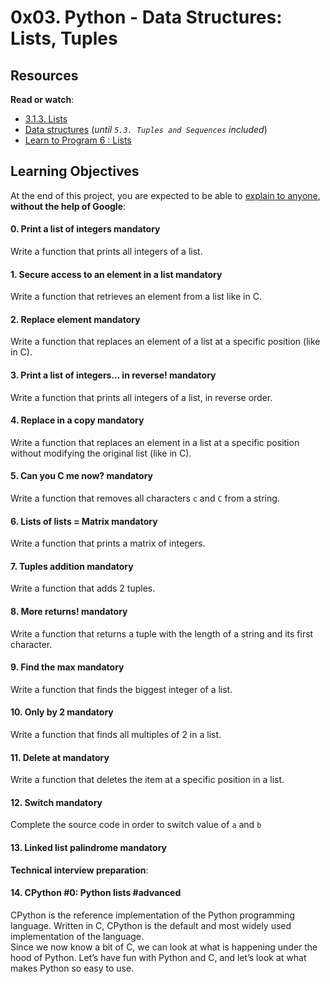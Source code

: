 <h1 class="gap">0x03. Python - Data Structures: Lists, Tuples</h1>

 <h2>Resources</h2>

<p><strong>Read or watch</strong>:</p>

<ul>
<li><a href="https://docs.python.org/3.4/tutorial/introduction.html#lists" title="3.1.3. Lists" target="_blank">3.1.3. Lists</a> </li>
<li><a href="https://docs.python.org/3.4/tutorial/datastructures.html" title="Data structures" target="_blank">Data structures</a> (<em>until <code>5.3. Tuples and Sequences</code> included</em>)</li>
<li><a href="https://www.youtube.com/watch?v=A1HUzrvS-Pw" title="Learn to Program 6 : Lists" target="_blank">Learn to Program 6 : Lists</a> </li>
</ul>

<h2>Learning Objectives</h2>

<p>At the end of this project, you are expected to be able to <a href="/rltoken/G8AsIzTbkOMNp0QnZF4keg" title="explain to anyone" target="_blank">explain to anyone</a>, <strong>without the help of Google</strong>:</p>

 <h4 class="task">
    0. Print a list of integers
      <span class="alert alert-warning mandatory-optional">
        mandatory
      </span>
  </h4>

  <p>Write a function that prints all integers of a list.</p>

<h4 class="task">
    1. Secure access to an element in a list
      <span class="alert alert-warning mandatory-optional">
        mandatory
      </span>
  </h4>

  <p>Write a function that retrieves an element from a list like in C.</p>

<h4 class="task">
    2. Replace element
      <span class="alert alert-warning mandatory-optional">
        mandatory
      </span>
  </h4>

  <p>Write a function that replaces an element of a list at a specific position (like in C).</p>

<h4 class="task">
    3. Print a list of integers... in reverse!
      <span class="alert alert-warning mandatory-optional">
        mandatory
      </span>
  </h4>

  <p>Write a function that prints all integers of a list, in reverse order.</p>

 <h4 class="task">
    4. Replace in a copy
      <span class="alert alert-warning mandatory-optional">
        mandatory
      </span>
  </h4>

  <p>Write a function that replaces an element in a list at a specific position without modifying the original list (like in C).</p>

<h4 class="task">
    5. Can you C me now?
      <span class="alert alert-warning mandatory-optional">
        mandatory
      </span>
  </h4>

  <p>Write a function that removes all characters <code>c</code> and <code>C</code> from a string.</p>

<h4 class="task">
    6. Lists of lists = Matrix
      <span class="alert alert-warning mandatory-optional">
        mandatory
      </span>
  </h4>

  <p>Write a function that prints a matrix of integers.</p>

<h4 class="task">
    7. Tuples addition
      <span class="alert alert-warning mandatory-optional">
        mandatory
      </span>
  </h4>

  <p>Write a function that adds 2 tuples.</p>

<h4 class="task">
    8. More returns!
      <span class="alert alert-warning mandatory-optional">
        mandatory
      </span>
  </h4>

  <p>Write a function that returns a tuple with the length of a string and its first character.</p>

 <h4 class="task">
    9. Find the max
      <span class="alert alert-warning mandatory-optional">
        mandatory
      </span>
  </h4>

  <p>Write a function that finds the biggest integer of a list. </p>

<h4 class="task">
    10. Only by 2
      <span class="alert alert-warning mandatory-optional">
        mandatory
      </span>
  </h4>

  <p>Write a function that finds all multiples of 2 in a list.</p>

<h4 class="task">
    11. Delete at
      <span class="alert alert-warning mandatory-optional">
        mandatory
      </span>
  </h4>

  <p>Write a function that deletes the item at a specific position in a list.</p>

 <h4 class="task">
    12. Switch
      <span class="alert alert-warning mandatory-optional">
        mandatory
      </span>
  </h4>

  <p>Complete the source code in order to switch value of <code>a</code> and <code>b</code></p>

<h4 class="task">
    13. Linked list palindrome
      <span class="alert alert-warning mandatory-optional">
        mandatory
      </span>
  </h4>

  <p><strong>Technical interview preparation</strong>: </p>

<h4 class="task">
    14. CPython #0: Python lists
      <span class="alert alert-info mandatory-optional">
        #advanced
      </span>
  </h4>

  <p>CPython is the reference implementation of the Python programming language. Written in C, CPython is the default and most widely used implementation of the language.<br />
Since we now know a bit of C, we can look at what is happening under the hood of Python. Let&rsquo;s have fun with Python and C, and let&rsquo;s look at what makes Python so easy to use.</p>
